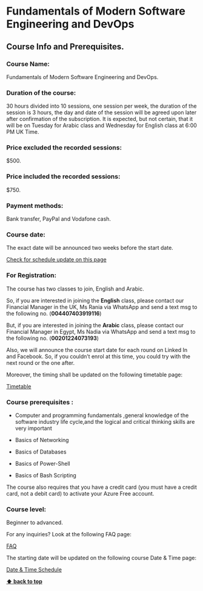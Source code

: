 # Fundamentals of Modern Software Engineering and DevOps

## Course Info and Prerequisites.


### Course Name: 

Fundamentals of Modern Software Engineering and DevOps.

### Duration of the course: 

30 hours divided into 10 sessions, one session per week, the duration of the session is 3 hours, the day and date of the session will be agreed upon later after confirmation of the subscription. It is expected, but not certain, that it will be on Tuesday for Arabic class and Wednesday for English class at 6:00 PM UK Time.
  
### Price excluded the recorded sessions:

$500.
 
### Price included the recorded sessions: 

$750.

  
### Payment methods:

Bank transfer, PayPal and Vodafone cash.

  
### Course date:

The exact date will be announced two weeks before the start date.

[Check for schedule update on this page](../course-schedule.md)


### For Registration:

The course has two classes to join, English and Arabic. 

So, if you are interested in joining the **English** class, please contact our Financial Manager in the UK, Ms Rania via WhatsApp and send a text msg to the following no. (**004407403919116**)

But, if you are interested in joining the **Arabic** class, please contact our Financial Manager in Egypt, Ms Nadia via WhatsApp and send a text msg to the following no. (**00201224073193**)

Also, we will announce the course start date for each round on Linked In and Facebook. So, if you couldn’t enrol at this time, you could try with the next round or the one after.

Moreover, the timing shall be updated on the following timetable page:

[Timetable](../course-schedule.md)


  
### Course prerequisites : 

- Computer and programming fundamentals ,general knowledge of the software industry life cycle,and the logical and critical thinking skills are very important

- Basics of Networking

- Basics of Databases

- Basics of Power-Shell

- Basics of Bash Scripting

  
The course also requires that you have a credit card (you must have a credit card, not a debit card) to activate your Azure Free account.

### Course level:

Beginner to advanced.

For any inquiries? Look at the following FAQ page:

[FAQ](devops-faq.md)

The starting date will be updated on the following course Date & Time page:

[Date & Time Schedule ](../course-schedule.md)

**[⬆ back to top](#fundamentals-of-modern-software-engineering-and-devops)**
